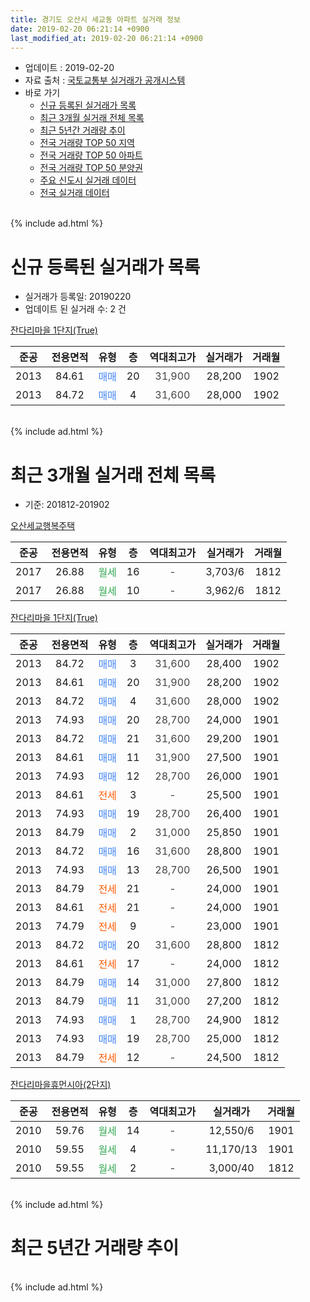 ```yaml
---
title: 경기도 오산시 세교동 아파트 실거래 정보
date: 2019-02-20 06:21:14 +0900
last_modified_at: 2019-02-20 06:21:14 +0900
---
```


* 업데이트 : 2019-02-20
* 자료 출처 : [국토교통부 실거래가 공개시스템](http://rt.molit.go.kr)
* 바로 가기
    * [신규 등록된 실거래가 목록](#신규-등록된-실거래가-목록)
    * [최근 3개월 실거래 전체 목록](#최근-3개월-실거래-전체-목록)
    * [최근 5년간 거래량 추이](#최근-5년간-거래량-추이)
    * [전국 거래량 TOP 50 지역](https://inasie.github.io/apt-trade-info/최근-3개월-전국에서-가장-거래가-많이-발생한-지역)
    * [전국 거래량 TOP 50 아파트](https://inasie.github.io/apt-trade-info/최근-3개월-전국에서-가장-거래가-많이-발생한-아파트)
    * [전국 거래량 TOP 50 분양권](https://inasie.github.io/apt-trade-info/최근-3개월-전국에서-가장-거래가-많이-발생한-분양권)
    * [주요 신도시 실거래 데이터](https://inasie.github.io/apt-trade-info/주요-신도시)
    * [전국 실거래 데이터](https://inasie.github.io/apt-trade-info/전국)
<br>
{% include ad.html %}
<br>

# 신규 등록된 실거래가 목록
* 실거래가 등록일: 20190220
* 업데이트 된 실거래 수: 2 건


[잔다리마을 1단지(True)](https://search.naver.com/search.naver?query=%EA%B2%BD%EA%B8%B0%EB%8F%84+%EC%98%A4%EC%82%B0%EC%8B%9C+%EC%84%B8%EA%B5%90%EB%8F%99+%EC%9E%94%EB%8B%A4%EB%A6%AC%EB%A7%88%EC%9D%84+1%EB%8B%A8%EC%A7%80%28True%29)

|준공|전용면적|유형|층|역대최고가|실거래가|거래월|
|:---:|:---:|:---:|:---:|:---:|:---:|:---:|
|2013|84.61|<span style="color:#4285f3">매매</span>|20|<span style="color:#444444">31,900</span>|28,200|1902|
|2013|84.72|<span style="color:#4285f3">매매</span>|4|<span style="color:#444444">31,600</span>|28,000|1902|


<br>
{% include ad.html %}
<br>

# 최근 3개월 실거래 전체 목록
* 기준: 201812-201902


[오산세교행복주택](https://search.naver.com/search.naver?query=%EA%B2%BD%EA%B8%B0%EB%8F%84+%EC%98%A4%EC%82%B0%EC%8B%9C+%EC%84%B8%EA%B5%90%EB%8F%99+%EC%98%A4%EC%82%B0%EC%84%B8%EA%B5%90%ED%96%89%EB%B3%B5%EC%A3%BC%ED%83%9D)

|준공|전용면적|유형|층|역대최고가|실거래가|거래월|
|:---:|:---:|:---:|:---:|:---:|:---:|:---:|
|2017|26.88|<span style="color:#34a853">월세</span>|16|<span style="color:#444444">-</span>|3,703/6|1812|
|2017|26.88|<span style="color:#34a853">월세</span>|10|<span style="color:#444444">-</span>|3,962/6|1812|

[잔다리마을 1단지(True)](https://search.naver.com/search.naver?query=%EA%B2%BD%EA%B8%B0%EB%8F%84+%EC%98%A4%EC%82%B0%EC%8B%9C+%EC%84%B8%EA%B5%90%EB%8F%99+%EC%9E%94%EB%8B%A4%EB%A6%AC%EB%A7%88%EC%9D%84+1%EB%8B%A8%EC%A7%80%28True%29)

|준공|전용면적|유형|층|역대최고가|실거래가|거래월|
|:---:|:---:|:---:|:---:|:---:|:---:|:---:|
|2013|84.72|<span style="color:#4285f3">매매</span>|3|<span style="color:#444444">31,600</span>|28,400|1902|
|2013|84.61|<span style="color:#4285f3">매매</span>|20|<span style="color:#444444">31,900</span>|28,200|1902|
|2013|84.72|<span style="color:#4285f3">매매</span>|4|<span style="color:#444444">31,600</span>|28,000|1902|
|2013|74.93|<span style="color:#4285f3">매매</span>|20|<span style="color:#444444">28,700</span>|24,000|1901|
|2013|84.72|<span style="color:#4285f3">매매</span>|21|<span style="color:#444444">31,600</span>|29,200|1901|
|2013|84.61|<span style="color:#4285f3">매매</span>|11|<span style="color:#444444">31,900</span>|27,500|1901|
|2013|74.93|<span style="color:#4285f3">매매</span>|12|<span style="color:#444444">28,700</span>|26,000|1901|
|2013|84.61|<span style="color:#ff5a00">전세</span>|3|<span style="color:#444444">-</span>|25,500|1901|
|2013|74.93|<span style="color:#4285f3">매매</span>|19|<span style="color:#444444">28,700</span>|26,400|1901|
|2013|84.79|<span style="color:#4285f3">매매</span>|2|<span style="color:#444444">31,000</span>|25,850|1901|
|2013|84.72|<span style="color:#4285f3">매매</span>|16|<span style="color:#444444">31,600</span>|28,800|1901|
|2013|74.93|<span style="color:#4285f3">매매</span>|13|<span style="color:#444444">28,700</span>|26,500|1901|
|2013|84.79|<span style="color:#ff5a00">전세</span>|21|<span style="color:#444444">-</span>|24,000|1901|
|2013|84.61|<span style="color:#ff5a00">전세</span>|21|<span style="color:#444444">-</span>|24,000|1901|
|2013|74.79|<span style="color:#ff5a00">전세</span>|9|<span style="color:#444444">-</span>|23,000|1901|
|2013|84.72|<span style="color:#4285f3">매매</span>|20|<span style="color:#444444">31,600</span>|28,800|1812|
|2013|84.61|<span style="color:#ff5a00">전세</span>|17|<span style="color:#444444">-</span>|24,000|1812|
|2013|84.79|<span style="color:#4285f3">매매</span>|14|<span style="color:#444444">31,000</span>|27,800|1812|
|2013|84.79|<span style="color:#4285f3">매매</span>|11|<span style="color:#444444">31,000</span>|27,200|1812|
|2013|74.93|<span style="color:#4285f3">매매</span>|1|<span style="color:#444444">28,700</span>|24,900|1812|
|2013|74.93|<span style="color:#4285f3">매매</span>|19|<span style="color:#444444">28,700</span>|25,000|1812|
|2013|84.79|<span style="color:#ff5a00">전세</span>|12|<span style="color:#444444">-</span>|24,500|1812|

[잔다리마을휴먼시아(2단지)](https://search.naver.com/search.naver?query=%EA%B2%BD%EA%B8%B0%EB%8F%84+%EC%98%A4%EC%82%B0%EC%8B%9C+%EC%84%B8%EA%B5%90%EB%8F%99+%EC%9E%94%EB%8B%A4%EB%A6%AC%EB%A7%88%EC%9D%84%ED%9C%B4%EB%A8%BC%EC%8B%9C%EC%95%84%282%EB%8B%A8%EC%A7%80%29)

|준공|전용면적|유형|층|역대최고가|실거래가|거래월|
|:---:|:---:|:---:|:---:|:---:|:---:|:---:|
|2010|59.76|<span style="color:#34a853">월세</span>|14|<span style="color:#444444">-</span>|12,550/6|1901|
|2010|59.55|<span style="color:#34a853">월세</span>|4|<span style="color:#444444">-</span>|11,170/13|1901|
|2010|59.55|<span style="color:#34a853">월세</span>|2|<span style="color:#444444">-</span>|3,000/40|1812|


<br>
{% include ad.html %}
<br>

# 최근 5년간 거래량 추이


<div style="width:100%;">
    <canvas id="deal_progress" height="200"></canvas>
</div>

<script>
new Chart(document.getElementById("deal_progress"), {
    type: 'line',
    data: {
        labels: ['201402','201403','201404','201405','201406','201407','201408','201409','201410','201411','201412','201501','201502','201503','201504','201505','201506','201507','201508','201509','201510','201511','201512','201601','201602','201603','201604','201605','201606','201607','201608','201609','201610','201611','201612','201701','201702','201703','201704','201705','201706','201707','201708','201709','201710','201711','201712','201801','201802','201803','201804','201805','201806','201807','201808','201809','201810','201811','201812','201901','201902'],
        datasets: [{
            label: '매매',
            pointRadius: 1,
            data: [2, 8, 3, 3, 3, 2, 4, 5, 7, 5, 3, 4, 2, 6, 6, 11, 7, 8, 1, 5, 7, 3, 1, 1, 3, 6, 11, 6, 7, 5, 7, 13, 8, 4, 4, 2, 3, 3, 1, 9, 10, 6, 3, 9, 4, 2, 3, 4, 5, 7, 3, 2, 8, 2, 11, 6, 6, 10, 5, 8, 3],
            borderColor: "rgba(255, 201, 14, 1)",
            backgroundColor: "rgba(255, 201, 14, 0.5)",
            fill: false,
            lineTension: 0
        },{
            label: '전월세',
            pointRadius: 1,
            data: [0, 3, 2, 4, 3, 32, 8, 4, 2, 5, 9, 2, 3, 5, 3, 6, 12, 14, 16, 8, 3, 4, 17, 5, 6, 4, 5, 1, 1, 38, 3, 3, 6, 1, 4, 6, 8, 4, 4, 4, 5, 16, 6, 8, 6, 3, 14, 27, 16, 5, 3, 5, 7, 19, 54, 16, 5, 4, 5, 6, 0],
            borderColor: "rgba(0, 141, 185, 1)",
            backgroundColor: "rgba(0, 141, 185, 0.5)",
            fill: false,
            lineTension: 0
        }
        ]
    },
    options: {
        responsive: true,
        title: {
            display: false
        },
        tooltips: {
            mode: 'index',
            intersect: false
        },
        hover: {
            mode: 'nearest',
            intersect: true
        },
        scales: {
            xAxes: [{
                display: true,
                scaleLabel: {
                    display: true,
                    labelString: '년/월'
                }
            }],
            yAxes: [{
                display: true,
                ticks: {
                    suggestedMin: 0,
                },
                scaleLabel: {
                    display: true,
                    labelString: '실거래 수'
                }
            }]
        }
    }
});

</script>


<br>
{% include ad.html %}
<br>

